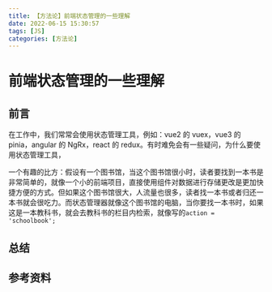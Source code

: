 ```yaml
---
title: 【方法论】前端状态管理的一些理解
date: 2022-06-15 15:30:57
tags: [JS]
categories: [方法论]
---
```


# 前端状态管理的一些理解

## 前言

在工作中，我们常常会使用状态管理工具，例如：vue2 的 vuex，vue3 的 pinia，angular 的 NgRx，react 的 redux。有时难免会有一些疑问，为什么要使用状态管理工具，

一个有趣的比方：假设有一个图书馆，当这个图书馆很小时，读者要找到一本书是非常简单的，就像一个小的前端项目，直接使用组件对数据进行存储更改是更加快捷方便的方式。但如果这个图书馆很大，人流量也很多，读者找一本书或者归还一本书就会很吃力。而状态管理器就像这个图书馆的电脑，当你要找一本书时，如果这是一本教科书，就会去教科书的栏目内检索，就像写的`action = 'schoolbook';`

## 总结

## 参考资料